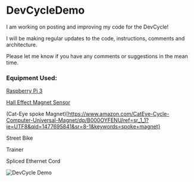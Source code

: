 # DevCycleDemo
I am working on posting and improving my code for the DevCycle!

I will be making regular updates to the code, instructions, comments and architecture.

Please let me know if you have any comments or suggestions in the mean time.

### Equipment Used:
[Raspberry Pi 3](https://www.raspberrypi.org/products/raspberry-pi-3-model-b/)

[Hall Effect Magnet Sensor](https://www.amazon.com/SunFounder-Switch-Sensor-Arduino-Raspberry/dp/B013G5N03O/ref=sr_1_16?ie=UTF8&qid=1477695739&sr=8-16&keywords=hall+effect+sensor)

(Cat-Eye spoke Magnet)[https://www.amazon.com/CatEye-Cycle-Computer-Universal-Magnet/dp/B000OYFENU/ref=sr_1_1?ie=UTF8&qid=1477695841&sr=8-1&keywords=spoke+magnet}

Street Bike

Trainer

Spliced Ethernet Cord

![DevCycle Demo](https://pbs.twimg.com/media/Cv4fpeVUIAAh0E3.jpg:large)

